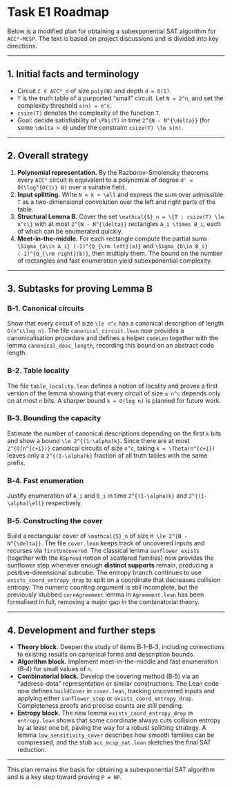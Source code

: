 # Task E1 Roadmap

Below is a modified plan for obtaining a subexponential SAT algorithm for `ACC⁰∘MCSP`. The text is based on project discussions and is divided into key directions.

---

## 1. Initial facts and terminology

* Circuit `C ∈ ACC⁰_d` of size `poly(N)` and depth `d = O(1)`.
* `T` is the truth table of a purported “small” circuit. Let `N = 2^n`, and set the complexity threshold `s(n) = n^c`.
* `csize(T)` denotes the complexity of the function `T`.
* Goal: decide satisfiability of `\Phi(T)` in time `2^{N - N^{\delta}}` (for some `\delta > 0`) under the constraint `csize(T) \le s(n)`.

---

## 2. Overall strategy

1. **Polynomial representation.** By the Razborov–Smolensky theorems every `ACC⁰` circuit is equivalent to a polynomial of degree `d' = O(\log^{O(1)} N)` over a suitable field.
2. **Input splitting.** Write `N = k + \ell` and express the sum over admissible `T` as a two-dimensional convolution over the left and right parts of the table.
3. **Structural Lemma B.** Cover the set `\mathcal{S}_n = \{T : csize(T) \le n^c\}` with at most `2^{N - N^{\delta}}` rectangles `A_i \times B_i`, each of which can be enumerated quickly.
4. **Meet-in-the-middle.** For each rectangle compute the partial sums `\Sigma_{a\in A_i} (-1)^{Q_{\rm left}(a)}` and `\Sigma_{b\in B_i} (-1)^{Q_{\rm right}(b)}`, then multiply them. The bound on the number of rectangles and fast enumeration yield subexponential complexity.

---

## 3. Subtasks for proving Lemma B

### B‑1. Canonical circuits
Show that every circuit of size `\le n^c` has a canonical description of length `O(n^c\log n)`.  The file `canonical_circuit.lean` now provides a canonicalisation procedure and defines a helper `codeLen` together with the lemma `canonical_desc_length`, recording this bound on an abstract code length.

### B‑2. Table locality
The file `table_locality.lean` defines a notion of locality and proves
a first version of the lemma showing that every circuit of size
`≤ n^c` depends only on at most `n` bits.  A sharper bound `k = O(log n)`
is planned for future work.

### B‑3. Bounding the capacity
Estimate the number of canonical descriptions depending on the first `k` bits and show a bound `\le 2^{(1-\alpha)k}`.  Since there are at most `2^{O(n^{c+1})}` canonical circuits of size `n^c`, taking `k = \Theta(n^{c+1})` leaves only a `2^{(1-\alpha)k}` fraction of all truth tables with the same prefix.

### B‑4. Fast enumeration
Justify enumeration of `A_i` and `B_i` in time `2^{(1-\alpha)k}` and `2^{(1-\alpha)\ell}` respectively.

### B‑5. Constructing the cover
Build a rectangular cover of `\mathcal{S}_n` of size `M \le 2^{N - N^{\delta}}`.
The file `cover.lean` keeps track of uncovered inputs and recurses via
`firstUncovered`.  The classical lemma `sunflower_exists` (together with
the `RSpread` notion of scattered families) now provides the sunflower
step whenever enough **distinct supports** remain, producing a
positive-dimensional subcube.  The entropy branch continues to use
`exists_coord_entropy_drop` to split on a coordinate that decreases
collision entropy.  The numeric counting argument is still incomplete,
but the previously stubbed `coreAgreement` lemma in `Agreement.lean` has
been formalised in full, removing a major gap in the combinatorial
theory.

---

## 4. Development and further steps

* **Theory block.** Deepen the study of items B‑1–B‑3, including connections to existing results on canonical forms and description bounds.
* **Algorithm block.** Implement meet-in-the-middle and fast enumeration (B‑4) for small values of `n`.
* **Combinatorial block.** Develop the covering method (B‑5) via an “address–data” representation or similar constructions.
  The Lean code now defines `buildCover` in `cover.lean`, tracking uncovered inputs and applying either `sunflower_step` or `exists_coord_entropy_drop`.  Completeness proofs and precise counts are still pending.
* **Entropy block.**  The new lemma `exists_coord_entropy_drop` in `entropy.lean`
  shows that some coordinate always cuts collision entropy by at least one bit,
  paving the way for a robust splitting strategy.
  A lemma `low_sensitivity_cover` describes how smooth families can be compressed, and the stub `acc_mcsp_sat.lean` sketches the final SAT reduction.

---

This plan remains the basis for obtaining a subexponential SAT algorithm and is a key step toward proving `P ≠ NP`.
